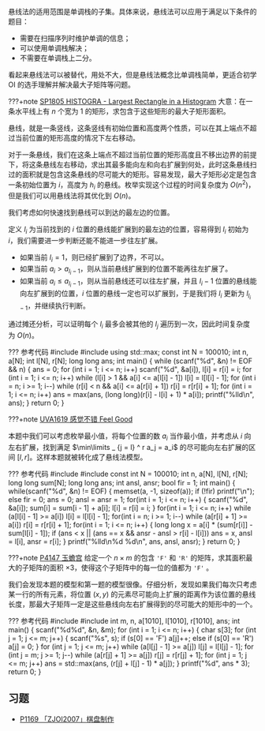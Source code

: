 悬线法的适用范围是单调栈的子集。具体来说，悬线法可以应用于满足以下条件的题目：

- 需要在扫描序列时维护单调的信息；
- 可以使用单调栈解决；
- 不需要在单调栈上二分。

看起来悬线法可以被替代，用处不大，但是悬线法概念比单调栈简单，更适合初学 OI 的选手理解并解决最大子矩阵等问题。

???+note [SP1805 HISTOGRA - Largest Rectangle in a Histogram](https://www.luogu.com.cn/problem/SP1805)
    大意：在一条水平线上有 $n$ 个宽为 $1$ 的矩形，求包含于这些矩形的最大子矩形面积。

悬线，就是一条竖线，这条竖线有初始位置和高度两个性质，可以在其上端点不超过当前位置的矩形高度的情况下左右移动。

对于一条悬线，我们在这条上端点不超过当前位置的矩形高度且不移出边界的前提下，将这条悬线左右移动，求出其最多能向左和向右扩展到何处，此时这条悬线扫过的面积就是包含这条悬线的尽可能大的矩形。容易发现，最大子矩形必定是包含一条初始位置为 $i$，高度为 $h_i$ 的悬线。枚举实现这个过程的时间复杂度为 $O(n ^ 2)$，但是我们可以用悬线法将其优化到 $O(n)$。

我们考虑如何快速找到悬线可以到达的最左边的位置。

定义 $l_i$ 为当前找到的 $i$ 位置的悬线能扩展到的最左边的位置，容易得到 $l_i$ 初始为 $i$，我们需要进一步判断还能不能进一步往左扩展。

- 如果当前 $l_i = 1$，则已经扩展到了边界，不可以。
- 如果当前 $a_i > a_{l_i - 1}$，则从当前悬线扩展到的位置不能再往左扩展了。
- 如果当前 $a_i \le a_{l_i - 1}$，则从当前悬线还可以往左扩展，并且 $l_i - 1$ 位置的悬线能向左扩展到的位置，$i$ 位置的悬线一定也可以扩展到，于是我们将 $l_i$ 更新为 $l_{l_i - 1}$，并继续执行判断。

通过摊还分析，可以证明每个 $l_i$ 最多会被其他的 $l_j$ 遍历到一次，因此时间复杂度为 $O(n)$。

??? 参考代码
    #include<cstdio>
    #include<algorithm>
    using std::max;
    const int N = 100010;
    int n, a[N];
    int l[N], r[N];
    long long ans;
    int main() {
    	while (scanf("%d", &n) != EOF && n) {
    		ans = 0;
    		for (int i = 1; i <= n; i++)
    			scanf("%d", &a[i]), l[i] = r[i] = i;
    		for (int i = 1; i <= n; i++)
    			while (l[i] > 1 && a[i] <= a[l[i] - 1]) l[i] = l[l[i] - 1];
    		for (int i = n; i >= 1; i--)
    			while (r[i] < n && a[i] <= a[r[i] + 1]) r[i] = r[r[i] + 1];
    		for (int i = 1; i <= n; i++)
    			ans = max(ans, (long long)(r[i] - l[i] + 1) * a[i]);
    		printf("%lld\n", ans);
    	}
    	return 0;
    }

???+note [UVA1619 感觉不错 Feel Good](https://www.luogu.com.cn/problem/UVA1619)

本题中我们可以考虑枚举最小值，将每个位置的数 $a_i$ 当作最小值，并考虑从 $i$ 向左右扩展，找到满足 $\min\limits _ {j = l} ^ r a_j = a_i$ 的尽可能向左右扩展的区间 $[l, r]$。这样本题就被转化成了悬线法模型。

??? 参考代码
    #include<cstdio>
    #include<cstring>
    const int N = 100010;
    int n, a[N], l[N], r[N];
    long long sum[N];
    long long ans;
    int ansl, ansr;
    bool fir = 1;
    int main() {
    	while(scanf("%d", &n) != EOF) {
    		memset(a, -1, sizeof(a));
    		if (!fir) printf("\n");
    		else fir = 0;
    		ans = 0; ansl = ansr = 1;
    		for(int i = 1; i <= n; i++) {
    			scanf("%d", &a[i]);
    			sum[i] = sum[i - 1] + a[i];
    			l[i] = r[i] = i;
    		}
    		for(int i = 1; i <= n; i++)
    			while (a[l[i] - 1] >= a[i]) l[i] = l[l[i] - 1];
    		for(int i = n; i >= 1; i--)
    			while (a[r[i] + 1] >= a[i]) r[i] = r[r[i] + 1];
    		for(int i = 1; i <= n; i++) {
    			long long x = a[i] * (sum[r[i]] - sum[l[i] - 1]);
    			if (ans < x || (ans == x && ansr - ansl > r[i] - l[i])) ans = x, ansl = l[i], ansr = r[i];
    		}
    		printf("%lld\n%d %d\n", ans, ansl, ansr);
    	}
    	return 0;
    }

???+note [P4147 玉蟾宫](https://www.luogu.com.cn/problem/P4147)
    给定一个 $n \times m$ 的包含 `'F'` 和 `'R'` 的矩阵，求其面积最大的子矩阵的面积 $\times 3$，使得这个子矩阵中的每一位的值都为 `'F'` 。

我们会发现本题的模型和第一题的模型很像。仔细分析，发现如果我们每次只考虑某一行的所有元素，将位置 $(x, y)$ 的元素尽可能向上扩展的距离作为该位置的悬线长度，那最大子矩阵一定是这些悬线向左右扩展得到的尽可能大的矩形中的一个。

??? 参考代码
    #include <algorithm>
    #include <cstdio>
    int m, n, a[1010], l[1010], r[1010], ans;
    int main() {
    	scanf("%d%d", &n, &m);
    	for (int i = 1; i <= n; i++) {
    		char s[3];
    		for (int j = 1; j <= m; j++) {
    			scanf("%s", s);
    			if (s[0] == 'F') a[j]++;
    			else if (s[0] == 'R') a[j] = 0;
    		}
    		for (int j = 1; j <= m; j++)
    			while (a[l[j] - 1] >= a[j]) l[j] = l[l[j] - 1];
    		for (int j = m; j >= 1; j--)
    			while (a[r[j] + 1] >= a[j]) r[j] = r[r[j] + 1];
    		for (int j = 1; j <= m; j++)
    			ans = std::max(ans, (r[j] + l[j] - 1) * a[j]);
    	}
    	printf("%d", ans * 3);
    	return 0;
    }

## 习题

- [P1169 「ZJOI2007」棋盘制作](https://www.luogu.com.cn/problem/P1169)

